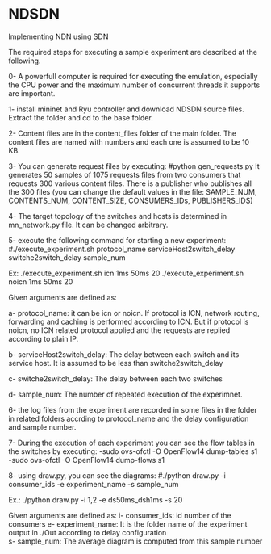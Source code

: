 # NDSDN
Implementing NDN using SDN

The required steps for executing a sample experiment are described at the following.

0- A powerfull computer is required for executing the emulation, especially the CPU power and the maximum number of concurrent threads it supports are important. 

1- install mininet and Ryu controller and download NDSDN source files. Extract the folder and cd to the base folder.

2- Content files are in the content_files folder of the main folder. The content files are named with numbers and each one is assumed to be 10 KB. 

3- You can generate request files by executing:
   #python gen_requests.py
    It generates 50 samples of 1075 requests files from two consumers that requests 300 various content files. There is a publisher who publishes all the 300 files (you can change the default values in the file: SAMPLE_NUM, CONTENTS_NUM, CONTENT_SIZE, CONSUMERS_IDs, PUBLISHERS_IDS)

4- The target topology of the switches and hosts is determined in mn_network.py file. It can be changed arbitrary.

5- execute the following command for starting a new experiment:
   #./execute_experiment.sh protocol_name serviceHost2switch_delay switche2switch_delay sample_num
   
   Ex: ./execute_experiment.sh icn 1ms 50ms 20 
       ./execute_experiment.sh noicn 1ms 50ms 20 
   
   Given arguments are defined as:

   a- protocol_name: it can be icn or noicn. If protocol is ICN, network routing, forwarding and caching is performed according to ICN. But if protocol is noicn, no ICN related protocol applied and the requests are replied according to plain IP.

   b- serviceHost2switch_delay: The delay between each switch and its service host. It is assumed to be less than switche2switch_delay

   c- switche2switch_delay: The delay between each two switches

   d- sample_num: The number of repeated execution of the experimnet. 

6- the log files from the experiment are recorded in some files in the <Out> folder in related folders accrding to protocol_name and the delay configuration and sample number.

7- During the execution of each experiment you can see the flow tables in the switches by executing:
   -sudo ovs-ofctl -O OpenFlow14  dump-tables s1
   -sudo ovs-ofctl -O OpenFlow14  dump-flows s1

8- using draw.py, you can see the diagrams:
   #./python draw.py -i consumer_ids -e experiment_name -s sample_num
 
   Ex.: ./python draw.py -i 1,2 -e ds50ms_dsh1ms -s 20
   
   Given arguments are defined as:
   i- consumer_ids: id number of the consumers
   e- experiment_name: It is the folder name of the experiment output in ./Out according to delay configuration  
   s- sample_num: The average diagram is computed from this sample number 



